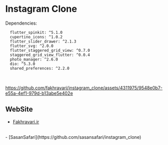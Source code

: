 # Instagram Clone

Dependencies:
```
  flutter_spinkit: ^5.1.0
  cupertino_icons: ^1.0.2
  flutter_slider_drawer: ^2.1.3
  flutter_svg: ^2.0.0 
  flutter_staggered_grid_view: ^0.7.0
  staggered_grid_view_flutter: ^0.0.4
  photo_manager: ^2.6.0
  dio: ^5.3.0
  shared_preferences: ^2.2.0
```
<br/>

https://github.com/fakhravari/instagram_clone/assets/4311975/9548e0b7-e55a-4ef1-979d-b13abe5e402e


## WebSite
- [Fakhravari.ir](https://fakhravari.ir)
<br/>
- [SasanSafari](https://github.com/sasansafari/instagram_clone)